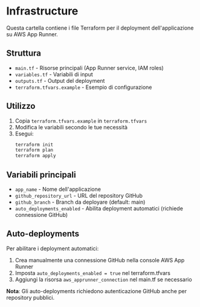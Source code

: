 # Infrastructure

Questa cartella contiene i file Terraform per il deployment dell'applicazione su AWS App Runner.

## Struttura

- `main.tf` - Risorse principali (App Runner service, IAM roles)
- `variables.tf` - Variabili di input
- `outputs.tf` - Output del deployment
- `terraform.tfvars.example` - Esempio di configurazione

## Utilizzo

1. Copia `terraform.tfvars.example` in `terraform.tfvars`
2. Modifica le variabili secondo le tue necessità
3. Esegui:
   ```bash
   terraform init
   terraform plan
   terraform apply
   ```

## Variabili principali

- `app_name` - Nome dell'applicazione
- `github_repository_url` - URL del repository GitHub
- `github_branch` - Branch da deployare (default: main)
- `auto_deployments_enabled` - Abilita deployment automatici (richiede connessione GitHub)

## Auto-deployments

Per abilitare i deployment automatici:

1. Crea manualmente una connessione GitHub nella console AWS App Runner
2. Imposta `auto_deployments_enabled = true` nel terraform.tfvars
3. Aggiungi la risorsa `aws_apprunner_connection` nel main.tf se necessario

**Nota**: Gli auto-deployments richiedono autenticazione GitHub anche per repository pubblici.